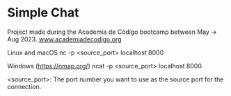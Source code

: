 # Simple Chat

Project made during the Academia de Código bootcamp between May -> Aug 2023. www.academiadecodigo.org

Linux and macOS
nc -p <source_port> localhost 8000

Windows (https://nmap.org/)
ncat -p <source_port> localhost 8000

<source_port>: The port number you want to use as the source port for the connection.


